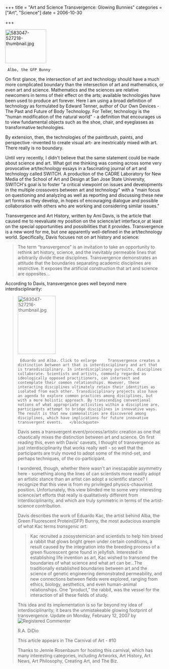 +++
title = "Art and Science Transvergence: Glowing Bunnies"
categories = ["Art", "Science"]
date = 2006-10-30


+++

<img src="https://www.fractalog.com/jpg/583047-527218-thumbnail.jpg" alt="583047-527218-thumbnail.jpg" style="width: 130px; height: 107px;" />

     Albo, the GFP Bunny    
On first glance, the intersection of art and technology should have a much more complicated boundary than the intersection of art and mathematics, or even art and science. Mathematics and the sciences are relative newcomers in terms of their effect on the arts; available technologies have been used to produce art forever. Here I am using a broad definition of technology as formulated by Edward Tenner, author of Our Own Devices - The Past and Future of Body Technology. For Teller, technology is the &quot;human modification of the natural world&quot; - a definition that encourages us to view fundamental objects such as the shoe, chair, and eyeglasses as transformative technologies.  
           
By extension, then, the technologies of the paintbrush, paints, and perspective -invented to create visual art- are inextricably mixed with art. There really is no boundary.
          
Until very recently, I didn't believe that the same statement could be made about science and art. What got me thinking was coming across some very provocative art/technology essays in a fascinating journal of art and technology called SWITCH. A production of the CADRE Laboratory for New Media of the School of Art and Design at San Jose State University, SWITCH's goal is to foster &quot;a critical viewpoint on issues and developments in the multiple crossovers between art and technology&quot; with a &quot;main focus on questioning and analyzing as well as reporting and discussing these new art forms as they develop, in hopes of encouraging dialogue and possible collaboration with others who are working and considering similar issues.&quot;
         
Transvergence and Art History, written by Ami Davis, is the article that caused me to reevaluate my position on the science/art interface,or at least on the special opportunities and possibilities that it provides. Transvergence is a new word for me, but one apparently well-defined in the art/technology world. Specifically, Davis focuses not on art history and science:
         
<blockquote>   The term &ldquo;transvergence&rdquo; is an invitation to take an opportunity to rethink art history, science, and the inevitably permeable lines that arbitrarily divide these disciplines. Transvergence demonstrates an attitude that the boundaries separating academic disciplines are restrictive. It exposes the artificial construction that art and science are opposites...   </blockquote>
         
According to Davis, transvergence goes well beyond mere interdisciplinarity:
          
<blockquote> <img src="https://www.fractalog.com/jpg/583047-527216-thumbnail.jpg" alt="583047-527216-thumbnail.jpg" style="width: 120px; height: 184px;" />

     Eduardo and Alba. Click to enlarge     Transvergence creates a distinction between art that is interdisciplinary and art that is transdisciplinary. In interdisciplinary pursuits, disciplines collaborate. Scientists and artists, commonly regarded as ideologically opposed practitioners, can intersect and contemplate their common relationships. However, these interacting disciplines ultimately retain their identities as isolated from each other. Transdisciplinary projects also have an agenda to explore common practices among disciplines, but with a more holistic approach. By transcending conventional notions of what appropriate activities within a discipline are, participants attempt to bridge disciplines in innovative ways. The result is that new commonalities are discovered among disciplines, which have implications for future innovative transvergent events.   </blockquote>
         
Davis sees a transvergent event/process/artistic creation as one that chaotically mixes the distinction between art and science. On first reading this, even with Davis' caveats, I thought of transvergence as just interdisciplinarity that works really well - so well that the participants are truly moved to adopt some of the mind-set, and perhaps techniques, of the co-participant.
         
I wondered, though, whether there wasn't an inescapable asymmetry here - something along the lines of can scientists more readily adopt an artistic stance than an artist can adopt a scientific stance? I recognize that this view is from my privileged physics-chauvinist position. Unfortunately, this view blinded me to some very interesting science/art efforts that really is qualitatively different from interdisciplinarity, and which are truly symmetric in terms of the artist-science contribution.
         
Davis describes the work of Eduardo Kac, the artist behind Alba, the Green Fluorescent Protein(GFP) Bunny, the most audacious example of what Kac terms <em>transgenic art:</em>
         
<blockquote>     Kac recruited a zoosystemician and scientists to help him breed a rabbit that glows bright green under certain conditions, a result caused by the integration into the breeding process of a green fluorescent gene found in jellyfish. Interested in establishing life invention as art, Kac wished to transcend the boundaries of what science and what art can be...The traditionally established boundaries between art and the science of genetic engineering demonstrated permeability, and new connections between fields were explored, ranging from ethics, biology, aesthetics, and even human-animal relationships. One &ldquo;product,&rdquo; the rabbit, was the vessel for the interaction of all these fields of study. </blockquote>
         
This idea and its implementation is so far beyond my idea of interdisciplinarity; it bears the unmistakeable glowing footprint of transvergence.
                                Update on Monday, February 12, 2007 by              <img title="Registered Commenter" alt="Registered Commenter" class="inline-icon" rel="blk_ko_18" src="https://www.fractalog.com/png/transparent.png" style="background:transparent url(/universal/images/core-resources/icons/blk_ko_18/user-registered.png) top left no-repeat;"/>

R.A. DiDio                      


This article appears in The Carnival of Art - #10

Thanks to Jennie Rosenbaum for hosting this carnival, which has many interesting categories, including  Artworks, Art History, Art News, Art Philosophy, Creating Art, and The Biz. 

